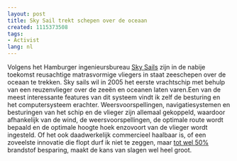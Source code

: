 ```yaml
---
layout: post
title: Sky Sail trekt schepen over de oceaan
created: 1115373508
tags:
- Activist
lang: nl
---
```

Volgens het Hamburger ingenieursbureau [Sky Sails](http://skysails.info/index.php?id=111) zijn in de nabije toekomst reusachtige matrasvormige vliegers in staat zeeschepen over de oceaan te trekken. Sky sails wil in 2005 het eerste vrachtschip met behulp van een reuzenvlieger over de zeeën en oceanen laten varen.Een van de meest interessante features van dit systeem vindt ik zelf de besturing en het computersysteem erachter. Weersvoorspellingen, navigatiesystemen en besturingen van het schip en de vlieger zijn allemaal gekoppeld, waardoor afhankelijk van de wind, de weersvoorspellingen, de optimale route wordt bepaald en de optimale hoogte hoek enzovoort van de vlieger wordt ingesteld. Of het ook daadwerkelijk commercieel haalbaar is, of een zoveelste innovatie die flopt durf ik niet te zeggen, maar [tot wel 50%](http://skysails.info/index.php?id=181) brandstof besparing, maakt de kans van slagen wel heel groot.
